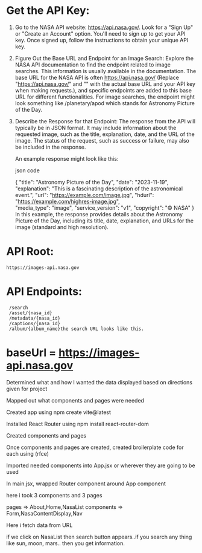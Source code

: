 # Get the API Key:
1.  Go to the NASA API website: https://api.nasa.gov/.
    Look for a "Sign Up" or "Create an Account" option. You'll need to sign up to get your API key.
    Once signed up, follow the instructions to obtain your unique API key.

2. Figure Out the Base URL and Endpoint for an Image Search:
   Explore the NASA API documentation to find the endpoint related to image searches. This information is usually available in the documentation.
   The base URL for the NASA API is often https://api.nasa.gov/ (Replace "https://api.nasa.gov/" and "<Your API Key>" with the 
   actual base URL and your API key when making requests.), and specific endpoints are added to this base URL for different functionalities.
   For image searches, the endpoint might look something like /planetary/apod which stands for Astronomy Picture of the Day.

3. Describe the Response for that Endpoint:
   The response from the API will typically be in JSON format.
   It may include information about the requested image, such as the title, explanation, date, and the URL of the image.
   The status of the request, such as success or failure, may also be included in the response.

   An example response might look like this:

   json code

     { "title":  "Astronomy Picture of the Day",  "date": "2023-11-19",  "explanation":  "This is a fascinating description of the 
     astronomical event.",  "url":  "https://example.com/image.jpg",  "hdurl":  "https://example.com/highres-image.jpg",  
    "media_type":  "image",  "service_version":  "v1", "copyright":  "© NASA"  }  
    In this example, the response provides details about the Astronomy Picture of the Day, including its title, date, explanation, and URLs for the image (standard and high resolution).

    
# API Root:
    https://images-api.nasa.gov
# API Endpoints:
     /search
     /asset/{nasa_id}
     /metadata/{nasa_id}
     /captions/{nasa_id}
     /album/{album_name}the search URL looks like this.
#  baseUrl = https://images-api.nasa.gov

  Determined what and how I wanted the data displayed based on directions given for project

  Mapped out what components and pages were needed

  Created app using npm create vite@latest

  Installed React Router using npm install react-router-dom

  Created components and pages

  Once components and pages are created, created broilerplate code for each using (rfce)

  Imported needed components into App.jsx or wherever they are going to be used

  In main.jsx, wrapped Router component around App component

here i took 3 components and 3 pages

pages => About,Home,NasaList
components => Form,NasaContentDisplay,Nav

Here i fetch data from URL 

if we click on NasaList then search button appears..if you search any thing like sun, moon, mars..
then you get information.